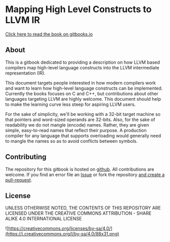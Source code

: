 # Mapping High Level Constructs to LLVM IR

[Click here to read the book on gitbooks.io](https://f0rki.gitbooks.io/mapping-high-level-constructs-to-llvm-ir/content/)

## About

This is a gitbook dedicated to providing a description on how LLVM based
compilers map high-level language constructs into the LLVM intermediate
representation (IR).

This document targets people interested in how modern compilers work and want
to learn how high-level language constructs can be implemented. Currently the
books focuses on C and C++, but contributions about other languages targeting
LLVM are highly welcome. This document should help to make the learning curve
less steep for aspiring LLVM users.

For the sake of simplicity, we'll be working with a 32-bit target machine so
that pointers and word-sized operands are 32-bits.
Also, for the sake of readability we do not mangle (encode) names. Rather,
they are given simple, easy-to-read names that reflect their purpose. A
production compiler for any language that supports overloading would generally
need to mangle the names so as to avoid conflicts between symbols.


## Contributing

The repository for this gitbook is hosted on [github](https://github.com/f0rki/mapping-high-level-constructs-to-llvm-ir). All contributions are welcome. If you find an
error file an [Issue](https://github.com/f0rki/mapping-high-level-constructs-to-llvm-ir/issues)
or fork the repository [and create a pull-request](https://github.com/f0rki/mapping-high-level-constructs-to-llvm-ir/pulls).


## License

UNLESS OTHERWISE NOTED, THE CONTENTS OF THIS REPOSITORY ARE LICENSED UNDER THE CREATIVE COMMONS ATTRIBUTION - SHARE ALIKE 4.0 INTERNATIONAL LICENSE

![https://creativecommons.org/licenses/by-sa/4.0/](https://i.creativecommons.org/l/by-sa/4.0/88x31.png)

